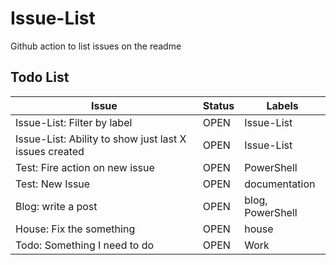 # Issue-List
Github action to list issues on the readme


<!-- ToDo -->
## Todo List

Issue   | Status | Labels
--------|--------|--------
Issue-List: Filter by label | OPEN | Issue-List
Issue-List: Ability to show just last X issues created | OPEN | Issue-List
Test: Fire action on new issue | OPEN | PowerShell
Test: New Issue | OPEN | documentation
Blog: write a post | OPEN | blog, PowerShell
House: Fix the something | OPEN | house
Todo: Something I need to do | OPEN | Work

